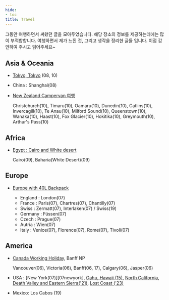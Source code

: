 ```yaml
---
hide:
- toc
title: Travel
---
```


그동안 여행하면서 써왔던 글을 모아두었습니다. 해당 장소의 정보를
제공하는데에는 많이 부적합합니다. 여행하면서 제가 느낀 것, 그리고 생각을
정리한 글들 입니다. 이점 감안하여 주시고 읽어주세요~

## Asia & Oceania

-   [Tokyo, Tokyo](tokyo/index.md) (08, 10)

-   China : Shanghai(08)

-   [New Zealand Campervan 여행](new-zealand/index.md)

    Christchurch(10), Timaru(10), Oamaru(10), Dunedin(10), Catlins(10),
    Invercagill(10), Te Anau(10), Milford Sound(10), Queenstown(10),
    Wanaka(10), Haast(10), Fox Glacier(10), Hokitika(10), Greymouth(10),
    Arthur's Pass(10)

## Africa

-   [Egypt : Cairo and White desert](egypt09/index.md)

    Cairo(09), Baharia(White Desert)(09)

## Europe

-   [Europe with 40L Backpack](europe/index.md)

    + England : London(07)
    + France : Paris(07), Chartres(07), Chantilly(07)
    + Swiss : Zermatt(07), Interlaken(07) / Swiss(19)
    + Germany : Füssen(07)
    + Czech : Prague(07)
    + Autria : Wien(07)
    + Italy : Venice(07), Florence(07), Rome(07), Tivoli(07)

## America

-   [Canada Working Holiday](../working-holiday/index.md), Banff NP

    Vancouver(06), Victoria(06), Banff(06, 17), Calgary(06), Jasper(06)

-   USA : [New York(07)][07newyork], [Oahu, Hawaii (15)](hawaii15/index.md),
    [North California](norcal/index.md), [Death Valley and Eastern
    Sierra('21)](21-eastern-sierra-death-valley.md), [Lost Coast
    ('23)][trip:lost-coast]

[trip:lost-coast]: https://www.youtube.com/watch?v=sYEnop5mbYs

-   Mexico: Los Cabos (19)
